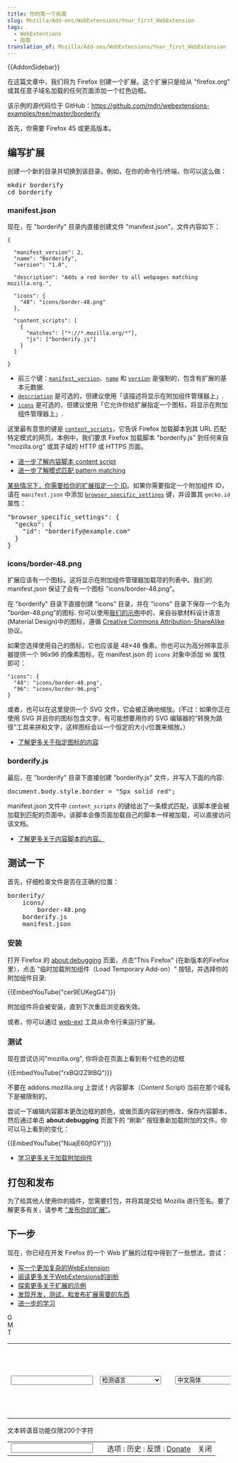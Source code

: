 ```yaml
---
title: 你的第一个拓展
slug: Mozilla/Add-ons/WebExtensions/Your_first_WebExtension
tags:
  - WebExtentions
  - 指南
translation_of: Mozilla/Add-ons/WebExtensions/Your_first_WebExtension
---
```

<div>{{AddonSidebar}}</div>

<p>在这篇文章中，我们将为 Firefox 创建一个扩展。这个扩展只是给从 "firefox.org" 或其任意子域名加载的任何页面添加一个红色边框。</p>

<p>该示例的源代码位于 GitHub：<a href="https://github.com/mdn/webextensions-examples/tree/master/borderify">https://github.com/mdn/webextensions-examples/tree/master/borderify</a></p>

<p>首先，你需要 Firefox 45 或更高版本。</p>

<h2 id="编写扩展">编写扩展</h2>

<p>创建一个新的目录并切换到该目录。例如，在你的命令行/终端，你可以这么做：</p>

<pre class="brush: bash">mkdir borderify
cd borderify</pre>

<h3 id="manifest.json">manifest.json</h3>

<p>现在，在 "borderify" 目录内直接创建文件 "manifest.json"。文件内容如下：</p>

<pre class="brush: json line-numbers  language-json"><code class="language-json"><span class="punctuation token">{</span>

  <span class="key token">"manifest_version":</span> <span class="number token">2</span><span class="punctuation token">,</span>
  <span class="key token">"name":</span> <span class="string token">"Borderify"</span><span class="punctuation token">,</span>
  <span class="key token">"version":</span> <span class="string token">"1.0"</span><span class="punctuation token">,</span>

  <span class="key token">"description":</span> <span class="string token">"Adds a red border to all webpages matching mozilla.org."</span><span class="punctuation token">,</span>

  <span class="key token">"icons":</span> <span class="punctuation token">{</span>
    <span class="key token">"48":</span> <span class="string token">"icons/border-48.png"</span>
  <span class="punctuation token">}</span><span class="punctuation token">,</span>

  <span class="key token">"content_scripts":</span> <span class="punctuation token">[</span>
    <span class="punctuation token">{</span>
      <span class="key token">"matches":</span> <span class="punctuation token">[</span><span class="string token">"*://*.mozilla.org/*"</span><span class="punctuation token">]</span><span class="punctuation token">,</span>
      <span class="key token">"js":</span> <span class="punctuation token">[</span><span class="string token">"borderify.js"</span><span class="punctuation token">]</span>
    <span class="punctuation token">}</span>
  <span class="punctuation token">]</span>

<span class="punctuation token">}</span></code></pre>

<ul>
 <li>前三个键：<code><a href="/zh-CN/Add-ons/WebExtensions/manifest.json/manifest_version">manifest_version</a></code>、<code><a href="/zh-CN/Add-ons/WebExtensions/manifest.json/name">name</a></code> 和 <code><a href="/zh-CN/Add-ons/WebExtensions/manifest.json/version">version</a></code> 是强制的，包含有扩展的基本元数据.</li>
 <li><code><a href="/zh-CN/Add-ons/WebExtensions/manifest.json/description">description</a></code> 是可选的，但建议使用「该描述将显示在附加组件管理器上」.</li>
 <li><code><a href="/zh-CN/Add-ons/WebExtensions/manifest.json/icons">icons</a></code> 是可选的，但建议使用「它允许你给扩展指定一个图标，将显示在附加组件管理器上」.</li>
</ul>

<p>这里最有意思的键是 <code><a href="/zh-CN/Add-ons/WebExtensions/manifest.json/content_scripts">content_scripts</a></code>，它告诉 Firefox 加载脚本到其 URL 匹配特定模式的网页。本例中，我们要求 Firefox 加载脚本 "borderify.js" 到任何来自 "mozilla.org" 或其子域的 HTTP 或 HTTPS 页面。</p>

<ul>
 <li><a href="/zh-CN/Add-ons/WebExtensions/Content_scripts">进一步了解内容脚本 content script</a></li>
 <li><a href="/zh-CN/Add-ons/WebExtensions/Match_patterns">进一步了解模式匹配 pattern matching</a></li>
</ul>

<div class="warning">
<p><a href="/zh-CN/Add-ons/WebExtensions/WebExtensions_and_the_Add-on_ID#When_do_you_need_an_Add-on_ID">某些情况下，你需要给你的扩展指定一个 ID</a>。如果你需要指定一个附加组件 ID，请在 <code>manifest.json</code> 中添加 <code><a href="/zh-CN/docs/Mozilla/Add-ons/WebExtensions/manifest.json/browser_specific_settings">browser_specific_settings</a></code> 键，并设置其 <code>gecko.id</code> 属性：</p>

<pre class="brush: json">"browser_specific_settings": {
  "gecko": {
    "id": "borderify@example.com"
  }
}</pre>
</div>

<h3 id="iconsborder-48.png">icons/border-48.png</h3>

<p>扩展应该有一个图标。这将显示在附加组件管理器加载项的列表中。我们的 manifest.json 保证了会有一个图标 "icons/border-48.png"。</p>

<p>在 "borderify" 目录下直接创建 "icons" 目录，并在 "icons" 目录下保存一个名为 "border-48.png"的图标. 你可以使用<a href="https://github.com/mdn/webextensions-examples/blob/master/borderify/icons/border-48.png">我们的示例</a>中的，来自谷歌材料设计语言(Material Design)中的图标，遵循 <a href="http://creativecommons.org/licenses/by-sa/3.0/">Creative Commons Attribution-ShareAlike</a> 协议。</p>

<p>如果您选择使用自己的图标，它也应该是 48×48 像素。你也可以为高分辨率显示器提供一个 96x96 的像素图标，在 manifest.json 的 <code>icons</code> 对象中添加 <code>96</code> 属性即可：</p>

<pre class="brush: json line-numbers  language-json"><code class="language-json"><span class="key token">"icons":</span> <span class="punctuation token">{</span>
  <span class="key token">"48":</span> <span class="string token">"icons/border-48.png",
  "96": "icons/border-96.png"</span>
<span class="punctuation token">}</span></code></pre>

<p>或者，也可以在这里提供一个 SVG 文件，它会被正确地缩放。(不过：如果你正在使用 SVG 并且你的图标包含文字，有可能想要用你的 SVG 编辑器的“转换为路径”工具来拼和文字，这样图标会以一个恒定的大小/位置来缩放。）</p>

<ul>
 <li><a href="/zh-CN/Add-ons/WebExtensions/manifest.json/icons">了解更多关于指定图标的内容</a></li>
</ul>

<h3 id="borderify.js">borderify.js</h3>

<p>最后，在 "borderify" 目录下直接创建 "borderify.js" 文件，并写入下面的内容:</p>

<pre class="brush: js">document.body.style.border = "5px solid red";</pre>

<p>manifest.json 文件中 <code>content_scripts</code> 的键给出了一条模式匹配，该脚本便会被加载到匹配的页面中。该脚本会像页面加载自己的脚本一样被加载，可以直接访问该文档。</p>

<ul>
 <li><a href="/zh-CN/Add-ons/WebExtensions/Content_scripts">了解更多关于内容脚本的内容。</a></li>
</ul>

<h2 id="测试一下">测试一下</h2>

<p>首先，仔细检查文件是否在正确的位置：</p>

<pre>borderify/
    icons/
        border-48.png
    borderify.js
    manifest.json</pre>

<h3 id="安装">安装</h3>

<p>打开 Firefox 的 <a href="/zh-CN/docs/Tools/about:debugging">about:debugging</a> 页面，点击”This Firefox" (在新版本的Firefox里），点击 "临时加载附加组件（Load Temporary Add-on）" 按钮，并选择你的附加组件目录:</p>

<p>{{EmbedYouTube("cer9EUKegG4")}}</p>

<p>附加组件将会被安装，直到下次重启浏览器失效。</p>

<p>或者，你可以通过 <a href="/zh-CN/docs/Mozilla/Add-ons/WebExtensions/Getting_started_with_web-ext">web-ext</a> 工具从命令行来运行扩展。</p>

<h3 id="测试">测试</h3>

<p>现在尝试访问"mozilla.org", 你将会在页面上看到有个红色的边框</p>

<p>{{EmbedYouTube("rxBQl2Z9IBQ")}}</p>

<div class="note">
<p>不要在 addons.mozilla.org 上尝试！内容脚本（Content Script) 当前在那个域名下是被限制的。</p>
</div>

<p>尝试一下编辑内容脚本更改边框的颜色，或做页面内容别的修改，保存内容脚本，然后通过单击 <strong>about:debugging</strong> 页面下的 “刷新” 按钮重新加载附加的文件。你可以马上看到的变化：</p>

<p>{{EmbedYouTube("NuajE60jfGY")}}</p>

<ul>
 <li><a href="/zh-CN/Add-ons/WebExtensions/Temporary_Installation_in_Firefox">学习更多关于加载附加组件</a></li>
</ul>

<h2 id="打包和发布">打包和发布</h2>

<p>为了给其他人使用你的插件，您需要打包，并将其提交给 Mozilla 进行签名。要了解更多有关，请参考 <a href="/zh-CN/docs/Mozilla/Add-ons/WebExtensions/Publishing_your_WebExtension">"发布你的扩展"</a>。</p>

<h2 id="下一步">下一步</h2>

<p>现在，你已经在开发 Firefox 的一个 Web 扩展的过程中得到了一些想法，尝试：</p>

<ul>
 <li><a href="/zh-CN/Add-ons/WebExtensions/Your_second_WebExtension">写一个更加复杂的WebExtension</a></li>
 <li><a href="/zh-CN/Add-ons/WebExtensions/Anatomy_of_a_WebExtension">阅读更多关于WebExtensions的剖析</a></li>
 <li><a href="/zh-CN/docs/Mozilla/Add-ons/WebExtensions/Examples">探索更多关于扩展的示例</a></li>
 <li><a href="/zh-CN/docs/Mozilla/Add-ons/WebExtensions/What_next_">发现开发，测试，和发布扩展需要的东西</a></li>
 <li><a href="/zh-CN/docs/Mozilla/Add-ons/WebExtensions/What_next_#Continue_your_learning_experience">进一步的学习</a></li>
</ul>

<div id="SL_balloon_obj" style="display: block;">
<div class="SL_ImTranslatorLogo" id="SL_button" style="background: rgba(0, 0, 0, 0)  repeat scroll 0% 0%; display: none; opacity: 1; left: 556px; top: 6804px;"></div>

<div id="SL_shadow_translation_result2" class="hidden"></div>

<div id="SL_shadow_translator" class="hidden">
<div id="SL_planshet">
<div id="SL_arrow_up" style="background: rgba(0, 0, 0, 0)  repeat scroll 0% 0%;"></div>

<div id="SL_Bproviders">
<div class="SL_BL_LABLE_ON" id="SL_P0" title="Google">G</div>

<div class="SL_BL_LABLE_ON" id="SL_P1" title="Microsoft">M</div>

<div class="SL_BL_LABLE_ON" id="SL_P2" title="Translator">T</div>
</div>

<div id="SL_alert_bbl" class="hidden">
<div id="SLHKclose" style="background: rgba(0, 0, 0, 0)  repeat scroll 0% 0%;"></div>

<div id="SL_alert_cont"></div>
</div>

<div id="SL_TB">
<table id="SL_tables">
 <tbody>
  <tr>
   <td class="SL_td"><input></td>
   <td class="SL_td"><select><option value="auto">检测语言</option><option value="eo">世界语</option><option value="zh-CN">中文简体</option><option value="zh-TW">中文繁体</option><option value="da">丹麦语</option><option value="uk">乌克兰语</option><option value="uz">乌兹别克语</option><option value="ur">乌尔都语</option><option value="hy">亚美尼亚语</option><option value="ig">伊博语</option><option value="ru">俄语</option><option value="bg">保加利亚语</option><option value="si">僧伽罗语</option><option value="hr">克罗地亚语</option><option value="is">冰岛语</option><option value="gl">加利西亚语</option><option value="ca">加泰罗尼亚语</option><option value="hu">匈牙利语</option><option value="zu">南非祖鲁语</option><option value="kn">卡纳达语</option><option value="hi">印地语</option><option value="su">印尼巽他语</option><option value="jw">印尼爪哇语</option><option value="id">印尼语</option><option value="gu">古吉拉特语</option><option value="kk">哈萨克语</option><option value="tr">土耳其语</option><option value="tg">塔吉克语</option><option value="sr">塞尔维亚语</option><option value="st">塞索托语</option><option value="cy">威尔士语</option><option value="bn">孟加拉语</option><option value="ceb">宿务语</option><option value="ne">尼泊尔语</option><option value="eu">巴斯克语</option><option value="af">布尔语(南非荷兰语)</option><option value="iw">希伯来语</option><option value="el">希腊语</option><option value="de">德语</option><option value="it">意大利语</option><option value="yi">意第绪语</option><option value="la">拉丁语</option><option value="lv">拉脱维亚语</option><option value="no">挪威语</option><option value="cs">捷克语</option><option value="sk">斯洛伐克语</option><option value="sl">斯洛文尼亚语</option><option value="sw">斯瓦希里语</option><option value="pa">旁遮普语</option><option value="ja">日语</option><option value="ka">格鲁吉亚语</option><option value="mi">毛利语</option><option value="fr">法语</option><option value="pl">波兰语</option><option value="bs">波斯尼亚语</option><option value="fa">波斯语</option><option value="te">泰卢固语</option><option value="ta">泰米尔语</option><option value="th">泰语</option><option value="ht">海地克里奥尔语</option><option value="ga">爱尔兰语</option><option value="et">爱沙尼亚语</option><option value="sv">瑞典语</option><option value="be">白俄罗斯语</option><option value="lt">立陶宛语</option><option value="so">索马里语</option><option value="yo">约鲁巴语</option><option value="my">缅甸语</option><option value="ro">罗马尼亚语</option><option value="lo">老挝语</option><option value="fi">芬兰语</option><option value="hmn">苗语</option><option value="en">英语</option><option value="nl">荷兰语</option><option value="tl">菲律宾语</option><option value="pt">葡萄牙语</option><option value="mn">蒙古语</option><option value="es">西班牙语</option><option value="ha">豪萨语</option><option value="vi">越南语</option><option value="az">阿塞拜疆语</option><option value="sq">阿尔巴尼亚语</option><option value="ar">阿拉伯语</option><option value="ko">韩语</option><option value="mk">马其顿语</option><option value="mg">马尔加什语</option><option value="mr">马拉地语</option><option value="ml">马拉雅拉姆语</option><option value="ms">马来语</option><option value="mt">马耳他语</option><option value="km">高棉语</option><option value="ny">齐切瓦语</option></select></td>
   <td class="SL_td">
    <div id="SL_switch_b" style="background: rgba(0, 0, 0, 0)  repeat scroll 0% 0%;" title="切换语言"></div>
   </td>
   <td class="SL_td"><select><option value="eo">世界语</option><option selected value="zh-CN">中文简体</option><option value="zh-TW">中文繁体</option><option value="da">丹麦语</option><option value="uk">乌克兰语</option><option value="uz">乌兹别克语</option><option value="ur">乌尔都语</option><option value="hy">亚美尼亚语</option><option value="ig">伊博语</option><option value="ru">俄语</option><option value="bg">保加利亚语</option><option value="si">僧伽罗语</option><option value="hr">克罗地亚语</option><option value="is">冰岛语</option><option value="gl">加利西亚语</option><option value="ca">加泰罗尼亚语</option><option value="hu">匈牙利语</option><option value="zu">南非祖鲁语</option><option value="kn">卡纳达语</option><option value="hi">印地语</option><option value="su">印尼巽他语</option><option value="jw">印尼爪哇语</option><option value="id">印尼语</option><option value="gu">古吉拉特语</option><option value="kk">哈萨克语</option><option value="tr">土耳其语</option><option value="tg">塔吉克语</option><option value="sr">塞尔维亚语</option><option value="st">塞索托语</option><option value="cy">威尔士语</option><option value="bn">孟加拉语</option><option value="ceb">宿务语</option><option value="ne">尼泊尔语</option><option value="eu">巴斯克语</option><option value="af">布尔语(南非荷兰语)</option><option value="iw">希伯来语</option><option value="el">希腊语</option><option value="de">德语</option><option value="it">意大利语</option><option value="yi">意第绪语</option><option value="la">拉丁语</option><option value="lv">拉脱维亚语</option><option value="no">挪威语</option><option value="cs">捷克语</option><option value="sk">斯洛伐克语</option><option value="sl">斯洛文尼亚语</option><option value="sw">斯瓦希里语</option><option value="pa">旁遮普语</option><option value="ja">日语</option><option value="ka">格鲁吉亚语</option><option value="mi">毛利语</option><option value="fr">法语</option><option value="pl">波兰语</option><option value="bs">波斯尼亚语</option><option value="fa">波斯语</option><option value="te">泰卢固语</option><option value="ta">泰米尔语</option><option value="th">泰语</option><option value="ht">海地克里奥尔语</option><option value="ga">爱尔兰语</option><option value="et">爱沙尼亚语</option><option value="sv">瑞典语</option><option value="be">白俄罗斯语</option><option value="lt">立陶宛语</option><option value="so">索马里语</option><option value="yo">约鲁巴语</option><option value="my">缅甸语</option><option value="ro">罗马尼亚语</option><option value="lo">老挝语</option><option value="fi">芬兰语</option><option value="hmn">苗语</option><option value="en">英语</option><option value="nl">荷兰语</option><option value="tl">菲律宾语</option><option value="pt">葡萄牙语</option><option value="mn">蒙古语</option><option value="es">西班牙语</option><option value="ha">豪萨语</option><option value="vi">越南语</option><option value="az">阿塞拜疆语</option><option value="sq">阿尔巴尼亚语</option><option value="ar">阿拉伯语</option><option value="ko">韩语</option><option value="mk">马其顿语</option><option value="mg">马尔加什语</option><option value="mr">马拉地语</option><option value="ml">马拉雅拉姆语</option><option value="ms">马来语</option><option value="mt">马耳他语</option><option value="km">高棉语</option><option value="ny">齐切瓦语</option></select></td>
   <td class="SL_td">
    <div id="SL_TTS_voice" style="background: rgba(0, 0, 0, 0)  repeat scroll 0% 0%;" title="聆听翻译"></div>
   </td>
   <td class="SL_td">
    <div class="SL_copy" id="SL_copy" style="background: rgba(0, 0, 0, 0)  repeat scroll 0% 0%;" title="复制译文"></div>
   </td>
   <td class="SL_td">
    <div id="SL_bbl_font_patch"></div>

    <div class="SL_bbl_font" id="SL_bbl_font" style="background: rgba(0, 0, 0, 0)  repeat scroll 0% 0%;" title="字体大小"></div>
   </td>
   <td class="SL_td">
    <div id="SL_bbl_help" style="background: rgba(0, 0, 0, 0)  repeat scroll 0% 0%;" title="帮助"></div>
   </td>
   <td class="SL_td">
    <div class="SL_pin_off" id="SL_pin" style="background: rgba(0, 0, 0, 0)  repeat scroll 0% 0%;" title="固定弹出窗口"></div>
   </td>
  </tr>
 </tbody>
</table>
</div>
</div>

<div id="SL_shadow_translation_result"></div>

<div class="SL_loading" id="SL_loading" style="background: rgba(0, 0, 0, 0)  repeat scroll 0% 0%;"></div>

<div id="SL_player2"></div>

<div id="SL_alert100">文本转语音功能仅限200个字符</div>

<div id="SL_Balloon_options" style="background: rgb(255, 255, 255)  repeat scroll 0% 0%;">
<div id="SL_arrow_down" style="background: rgba(0, 0, 0, 0)  repeat scroll 0% 0%;"></div>

<table id="SL_tbl_opt" style="width: 100%;">
 <tbody>
  <tr>
   <td><input></td>
   <td>
    <div id="SL_BBL_IMG" style="background: rgba(0, 0, 0, 0)  repeat scroll 0% 0%;" title="显示翻译器的按钮 3 秒"></div>
   </td>
   <td><a class="SL_options" title="显示选项">选项</a> : <a class="SL_options" title="翻译历史记录">历史</a> : <a class="SL_options" title="反馈">反馈</a> : <a class="SL_options" href="https://www.paypal.com/cgi-bin/webscr?cmd=_s-xclick&amp;hosted_button_id=GD9D8CPW8HFA2" title="作出一点点贡献">Donate</a></td>
   <td><span id="SL_Balloon_Close" title="关闭">关闭</span></td>
  </tr>
 </tbody>
</table>
</div>
</div>
</div>
